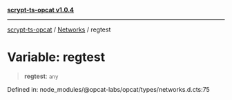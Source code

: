 [**scrypt-ts-opcat v1.0.4**](../../../README.md)

***

[scrypt-ts-opcat](../../../README.md) / [Networks](../README.md) / regtest

# Variable: regtest

> **regtest**: `any`

Defined in: node\_modules/@opcat-labs/opcat/types/networks.d.cts:75
